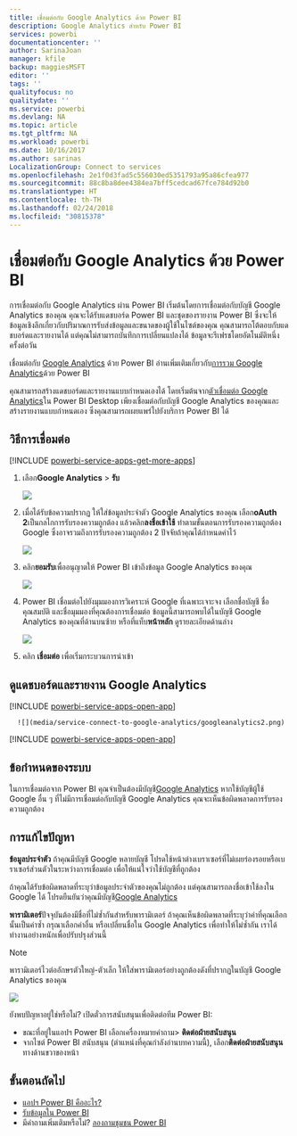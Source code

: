 ```yaml
---
title: เชื่อมต่อกับ Google Analytics ด้วย Power BI
description: Google Analytics สำหรับ Power BI
services: powerbi
documentationcenter: ''
author: SarinaJoan
manager: kfile
backup: maggiesMSFT
editor: ''
tags: ''
qualityfocus: no
qualitydate: ''
ms.service: powerbi
ms.devlang: NA
ms.topic: article
ms.tgt_pltfrm: NA
ms.workload: powerbi
ms.date: 10/16/2017
ms.author: sarinas
LocalizationGroup: Connect to services
ms.openlocfilehash: 2e1f0d3fad5c556030ed5351793a95a86cfea977
ms.sourcegitcommit: 88c8ba8dee4384ea7bff5cedcad67fce784d92b0
ms.translationtype: HT
ms.contentlocale: th-TH
ms.lasthandoff: 02/24/2018
ms.locfileid: "30815378"
---
```

# <a name="connect-to-google-analytics-with-power-bi"></a>เชื่อมต่อกับ Google Analytics ด้วย Power BI
การเชื่อมต่อกับ Google Analytics ผ่าน Power BI เริ่มต้นโดยการเชื่อมต่อกับบัญชี Google Analytics ของคุณ คุณจะได้รับแดชบอร์ด Power BI และชุดของรายงาน Power BI ซึ่งจะให้ข้อมูลเชิงลึกเกี่ยวกับปริมาณการรับส่งข้อมูลและขนาดของผู้ใช้ในไซต์ของคุณ คุณสามารถโต้ตอบกับแดชบอร์ดและรายงานได้ แต่คุณไม่สามารถบันทึกการเปลี่ยนแปลงได้ ข้อมูลจะรีเฟรชโดยอัตโนมัติหนึ่งครั้งต่อวัน

เชื่อมต่อกับ [Google Analytics](https://app.powerbi.com/getdata/services/google-analytics) ด้วย Power BI อ่านเพิ่มเติมเกี่ยวกับ[การรวม Google Analytics](https://powerbi.microsoft.com/integrations/google-analytics)ด้วย Power BI

คุณสามารถสร้างแดชบอร์ดและรายงานแบบกำหนดเองได้ โดยเริ่มต้นจาก[ตัวเชื่อมต่อ Google Analytics](service-google-analytics-connector.md)ใน Power BI Desktop เพียงเชื่อมต่อกับบัญชี Google Analytics ของคุณและสร้างรายงานแบบกำหนดเอง ซึ่งคุณสามารถเผยแพร่ไปยังบริการ Power BI ได้

## <a name="how-to-connect"></a>วิธีการเชื่อมต่อ
[!INCLUDE [powerbi-service-apps-get-more-apps](./includes/powerbi-service-apps-get-more-apps.md)]

1. เลือก**Google Analytics** \> **รับ**
   
   ![](media/service-connect-to-google-analytics/ga.png)
2. เมื่อได้รับข้อความปรากฏ ให้ใส่ข้อมูลประจำตัว Google Analytics ของคุณ เลือก**oAuth 2**เป็นกลไกการรับรองความถูกต้อง แล้วคลิก**ลงชื่อเข้าใช้** ทำตามขั้นตอนการรับรองความถูกต้อง Google ซึ่งอาจรวมถึงการรับรองความถูกต้อง 2 ปัจจัยถ้าคุณได้กำหนดค่าไว้
   
   ![](media/service-connect-to-google-analytics/creds.png)
3. คลิก**ยอมรับ**เพื่ออนุญาตให้ Power BI เข้าถึงข้อมูล Google Analytics ของคุณ
   
   ![](media/service-connect-to-google-analytics/googleanalytics.png)
4. Power BI เชื่อมต่อไปยังมุมมองการวิเคราะห์ Google ที่เฉพาะเจาะจง เลือกชื่อบัญชี ชื่อคุณสมบัติ และชื่อมุมมองที่คุณต้องการเชื่อมต่อ ข้อมูลนี้สามารถพบได้ในบัญชี Google Analytics ของคุณที่ด้านบนซ้าย หรือที่แท็บ**หน้าหลัก** ดูรายละเอียดด้านล่าง 
   
   ![](media/service-connect-to-google-analytics/params2.png)
5. คลิก **เชื่อมต่อ** เพื่อเริ่มกระบวนการนำเข้า 

## <a name="view-the-google-analytics-dashboard-and-reports"></a>ดูแดชบอร์ดและรายงาน Google Analytics
[!INCLUDE [powerbi-service-apps-open-app](./includes/powerbi-service-apps-open-app.md)]

      ![](media/service-connect-to-google-analytics/googleanalytics2.png)

[!INCLUDE [powerbi-service-apps-open-app](./includes/powerbi-service-apps-what-now.md)]

## <a name="system-requirements"></a>ข้อกำหนดของระบบ
ในการเชื่อมต่อจาก Power BI คุณจำเป็นต้องมีบัญชี[Google Analytics](https://www.google.com/analytics/) หากใช้บัญชีผู้ใช้ Google อื่น ๆ ที่ไม่มีการเชื่อมต่อกับบัญชี Google Analytics คุณจะเห็นข้อผิดพลาดการรับรองความถูกต้อง

## <a name="troubleshooting"></a>การแก้ไขปัญหา
**ข้อมูลประจำตัว** ถ้าคุณมีบัญชี Google หลายบัญชี โปรดใช้หน้าต่างเบราเซอร์ที่ไม่เผยร่องรอยหรือเบราเซอร์ส่วนตัวในระหว่างการเชื่อมต่อ เพื่อให้แน่ใจว่าใช้บัญชีที่ถูกต้อง

ถ้าคุณได้รับข้อผิดพลาดที่ระบุว่าข้อมูลประจำตัวของคุณไม่ถูกต้อง แต่คุณสามารถลงชื่อเข้าใช้ลงใน Google ได้ โปรดยืนยันว่าคุณมีบัญชี[Google Analytics](https://www.google.com/analytics/)

**พารามิเตอร์**ปัจจุบันต้องมีชื่อที่ไม่ซ้ำกันสำหรับพารามิเตอร์ ถ้าคุณเห็นข้อผิดพลาดที่ระบุว่าค่าที่คุณเลือกนั้นเป็นค่าซ้ำ กรุณาเลือกค่าอื่น หรือเปลี่ยนชื่อใน Google Analytics เพื่อทำให้ไม่ซ้ำกัน เราได้ทำงานอย่างหนักเพื่อปรับปรุงส่วนนี้

>[!NOTE]
>พารามิเตอร์ไวต่ออักษรตัวใหญ่-ตัวเล็ก ให้ใส่พารามิเตอร์อย่างถูกต้องดังที่ปรากฏในบัญชี Google Analytics ของคุณ

![](media/service-connect-to-google-analytics/pbi_googleanalytics1.png)

ยังพบปัญหาอยู่ใช่หรือไม่? เปิดตั๋วการสนับสนุนเพื่อติดต่อทีม Power BI:

* ขณะที่อยู่ในแอปฯ Power BI เลือกเครื่องหมายคำถาม\> **ติดต่อฝ่ายสนับสนุน**
* จากไซต์ Power BI สนับสนุน (ตำแหน่งที่คุณกำลังอ่านบทความนี้), เลือก**ติดต่อฝ่ายสนับสนุน**ทางด้านขวาของหน้า

## <a name="next-steps"></a>ขั้นตอนถัดไป
* [แอปฯ Power BI คืออะไร?](service-install-use-apps.md)
* [รับข้อมูลใน Power BI](service-get-data.md)
* มีคำถามเพิ่มเติมหรือไม่? [ลองถามชุมชน Power BI](http://community.powerbi.com/)

